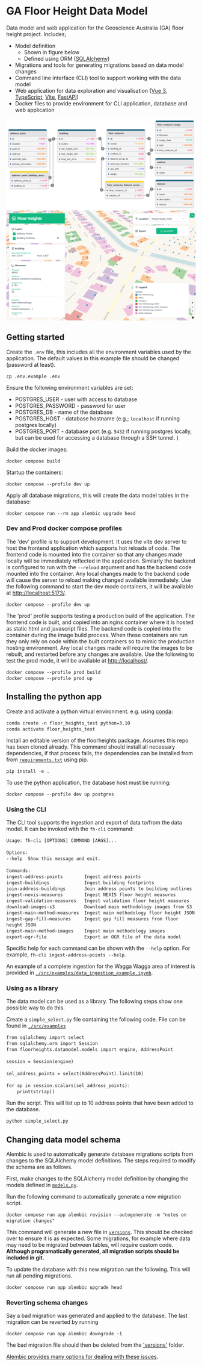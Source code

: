 # GA Floor Height Data Model

Data model and web application for the Geoscience Australia (GA) floor height project. Includes;

- Model definition
  - Shown in figure below
  - Defined using ORM ([SQLAlchemy](https://www.sqlalchemy.org/))
- Migrations and tools for generating migrations based on data model changes
- Command line interface (CLI) tool to support working with the data model
- Web application for data exploration and visualisation ([Vue 3](https://vuejs.org/), [TypeScript](https://www.typescriptlang.org/), [Vite](https://vite.dev/), [FastAPI](https://fastapi.tiangolo.com/))
- Docker files to provide environment for CLI application, database and web application

![Floor Heights data model schema diagram](./docs/floorheights_schema.png)
![Floor Heights data model web app](./docs/floorheights_web_app.png)

## Getting started

Create the `.env` file, this includes all the environment variables used by the application. The default values in this example file should be changed (password at least).

    cp .env.example .env

Ensure the following environment variables are set:

- POSTGRES_USER - user with access to database
- POSTGRES_PASSWORD - password for user
- POSTGRES_DB - name of the database
- POSTGRES_HOST - database hostname (e.g.; `localhost` if running postgres locally)
- POSTGRES_PORT - database port (e.g. `5432` if running postgres locally, but can be used for accessing a database through a SSH tunnel. )

Build the docker images:

    docker compose build

Startup the containers:

    docker compose --profile dev up

Apply all database migrations, this will create the data model tables in the database:

    docker compose run --rm app alembic upgrade head

### Dev and Prod docker compose profiles

The 'dev' profile is to support development. It uses the vite dev server to host the frontend application which supports hot reloads of code. The frontend code is mounted into the container so that any changes made locally will be immediately reflected in the application. Similarly the backend is configured to run with the `--reload` argument and has the backend code mounted into the container. Any local changes made to the backend code will cause the server to reload making changed available immediately. Use the following command to start the dev mode containers, it will be available at [http://localhost:5173/](http://localhost:5173/).

    docker compose --profile dev up

The 'prod' profile supports testing a production build of the application. The frontend code is built, and copied into an nginx container where it is hosted as static html and javascript files. The backend code is copied into the container during the image build process. When these containers are run they only rely on code within the built containers so to mimic the production hosting environment. Any local changes made will require the images to be rebuilt, and restarted before any changes are available. Use the following to test the prod mode, it will be available at [http://localhost/](http://localhost/).

    docker compose --profile prod build
    docker compose --profile prod up

## Installing the python app

Create and activate a python virtual environment. e.g. using [conda](https://docs.conda.io/en/latest/):

    conda create -n floor_heights_test python=3.10
    conda activate floor_heights_test

Install an editable version of the floorheights package. Assumes this repo has been cloned already. This command should install all necessary dependencies, if that process fails, the dependencies can be installed from from [`requirements.txt`](requirements.txt) using pip.

    pip install -e .

To use the python application, the database host must be running:

    docker compose --profile dev up postgres

### Using the CLI

The CLI tool supports the ingestion and export of data to/from the data model. It can be invoked with the `fh-cli` command:

    Usage: fh-cli [OPTIONS] COMMAND [ARGS]...

    Options:
    --help  Show this message and exit.

    Commands:
    ingest-address-points        Ingest address points
    ingest-buildings             Ingest building footprints
    join-address-buildings       Join address points to building outlines
    ingest-nexis-measures        Ingest NEXIS floor height measures
    ingest-validation-measures   Ingest validation floor height measures
    download-images-s3           Download main methodology images from S3
    ingest-main-method-measures  Ingest main methodology floor height JSON
    ingest-gap-fill-measures     Ingest gap fill measures from floor height JSON
    ingest-main-method-images    Ingest main methodology images
    export-ogr-file              Export an OGR file of the data model

Specific help for each command can be shown with the `--help` option. For example, `fh-cli ingest-address-points --help`.

An example of a complete ingestion for the Wagga Wagga area of interest is provided in [`./src/examples/data_ingestion_example.ipynb`](./src/examples/data_ingestion_example.ipynb).

### Using as a library

The data model can be used as a library. The following steps show one possible way to do this.

Create a `simple_select.py` file containing the following code. File can be found in [`./src/examples`](./src/examples/)

    from sqlalchemy import select
    from sqlalchemy.orm import Session
    from floorheights.datamodel.models import engine, AddressPoint

    session = Session(engine)

    sel_address_points = select(AddressPoint).limit(10)

    for ap in session.scalars(sel_address_points):
        print(str(ap))

Run the script. This will list up to 10 address points that have been added to the database.

    python simple_select.py

## Changing data model schema

Alembic is used to automatically generate database migrations scripts from changes
to the SQLAlchemy model definitions. The steps required to modify the schema are as
follows.

First, make changes to the SQLAlchemy model definition by changing the models defined
in [`models.py`](./src/floorheights/datamodel/models.py).

Run the following command to automatically generate a new migration script.

    docker compose run app alembic revision --autogenerate -m "notes on migration changes"

This command will generate a new file in [`versions`](./src/alembic/versions/). This should be
checked over to ensure it is as expected. Some migrations, for example where data may need
to be migrated between tables, will require custom code. **Although
programatically generated, all migration scripts should be included in git.**

To update the database with this new migration run the following. This will run all pending
migrations.

    docker compose run app alembic upgrade head

### Reverting schema changes

Say a bad migration was generated and applied to the database. The last migration can be
reverted by running

    docker compose run app alembic downgrade -1

The bad migration file should then be deleted from the ['versions'](./src/alembic/versions/)
folder.

[Alembic provides many options for dealing with these issues](https://alembic.sqlalchemy.org/).

